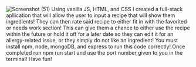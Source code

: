 ![Screenshot (51)](https://user-images.githubusercontent.com/96151200/172220192-9b529237-d373-464d-85fb-fcfd005549cb.png) 
Using vanilla JS, HTML, and CSS I created a full-stack apllication that will allow the user to input a recipe that will show them ingredients! They can then rate said recipe to either fit in with the favorited or needs work section! 
This can give them a chance to either use the recipe within the future or hold it off for a later date so they can edit it for an allergy-related issue, or they simply do not like an ingredient! You must install npm, node, mongoDB, and express to run this code correctly! Once completed run npm run start and use the port number given to you in the terminal! Have fun!
